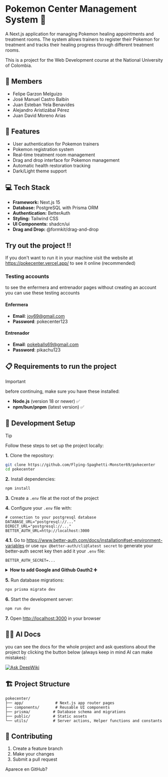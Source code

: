 # Pokemon Center Management System 🏥

A Next.js application for managing Pokemon healing appointments and treatment rooms. The system allows trainers to register their Pokemon for treatment and tracks their healing progress through different treatment rooms.

This is a project for the Web Development course at the National University of Colombia.

## 👥 Members

- Felipe Garzon Melguizo
- José Manuel Castro Balbín
- Juan Esteban Yela Benavides
- Alejandro Aristizábal Pérez
- Juan David Moreno Arias

## 🚀 Features

- User authentication for Pokemon trainers
- Pokemon registration system
- Real-time treatment room management
- Drag and drop interface for Pokemon management
- Automatic health restoration tracking
- Dark/Light theme support

## 💻 Tech Stack

- **Framework:** Next.js 15
- **Database:** PostgreSQL with Prisma ORM
- **Authentication:** BetterAuth
- **Styling:** Tailwind CSS
- **UI Components:** shadcn/ui
- **Drag and Drop:** @formkit/drag-and-drop

## Try out the project ‼️

If you don't want to run it in your machine visit the website at https://pokecenter.vercel.app/ to see it online (recommended)

### Testing accounts

to see the enfermera and entrenador pages without creating an account you can use these testing accounts

#### Enfermera

- **Email**: joy69@gmail.com
- **Password**: pokecenter123

#### Entrenador

- **Email**: pokeballs69@gmail.com
- **Password**: pikachu123

## 📋 Requirements to run the project

> [!IMPORTANT]
> before continuing, make sure you have these installed:

- **Node.js** (version 18 or newer) ✅
- **npm/bun/pnpm** (latest version) ✅

## 🚀 Development Setup

> [!TIP]
> Follow these steps to set up the project locally:

**1.** Clone the repository:

```bash
git clone https://github.com/Flying-Spaghetti-Monster69/pokecenter
cd pokecenter
```

**2.** Install dependencies:

```bash
npm install
```

**3.** Create a `.env` file at the root of the project

**4.** Configure your `.env` file with:

```
# connection to your postgresql database
DATABASE_URL="postgresql://..."
DIRECT_URL="postgresql://..."
BETTER_AUTH_URL=http://localhost:3000
```

**4.1.** Go to https://www.better-auth.com/docs/installation#set-environment-variables or use `npx @better-auth/cli@latest secret` to generate your better-auth secret key then add it your `.env` file:

```
BETTER_AUTH_SECRET=...
```

<details>
<summary><strong>How to add Google and Github Oauth2 ➕</strong></summary>

**4.2.1.** Make the api keys and Configure the routes for **google** (https://developers.google.com/identity/protocols/oauth2?hl=es-419#basicsteps) and **github** (https://docs.github.com/en/apps/oauth-apps/building-oauth-apps/creating-an-oauth-app) <br/>
**4.2.2.** Paste the client ID and secret keys inside the `.env` file like this:

```
GOOGLE_CLIENT_ID=...
GOOGLE_CLIENT_SECRET=...
GITHUB_CLIENT_ID=...
GITHUB_CLIENT_SECRET=...
```

</details>

**5.** Run database migrations:

```bash
npx prisma migrate dev
```

**6.** Start the development server:

```bash
npm run dev
```

**7.** Open [http://localhost:3000](http://localhost:3000) in your browser

## 🤖📄 AI Docs

you can see the docs for the whole project and ask questions about the project by clicking the button below (always keep in mind AI can make mistakes):

[![Ask DeepWiki](https://deepwiki.com/badge.svg)](https://deepwiki.com/Flying-Spaghetti-Monster69/pokecenter)

## 🏗️ Project Structure

```
pokecenter/
├── app/              # Next.js app router pages
├── components/       # Reusable UI components
├── prisma/          # Database schema and migrations
├── public/          # Static assets
└── utils/           # Server actions, Helper functions and constants
```

## 🤝 Contributing

1. Create a feature branch
2. Make your changes
3. Submit a pull request

Aparece en GitHub?